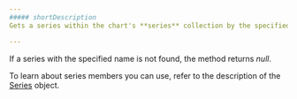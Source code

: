 ```yaml
---
##### shortDescription
Gets a series within the chart's **series** collection by the specified name (see the [name](/api-reference/20%20Data%20Visualization%20Widgets/15%20dxPieChart/1%20Configuration/series/name.md '/Documentation/ApiReference/Data_Visualization_Widgets/dxPieChart/Configuration/series/#name') option).

---
```

If a series with the specified name is not found, the method returns *null*.

To learn about series members you can use, refer to the description of the [Series](/api-reference/20%20Data%20Visualization%20Widgets/15%20dxPieChart/7%20Chart%20Elements/Series '/Documentation/ApiReference/Data_Visualization_Widgets/dxPieChart/Chart_Elements/Series/') object.